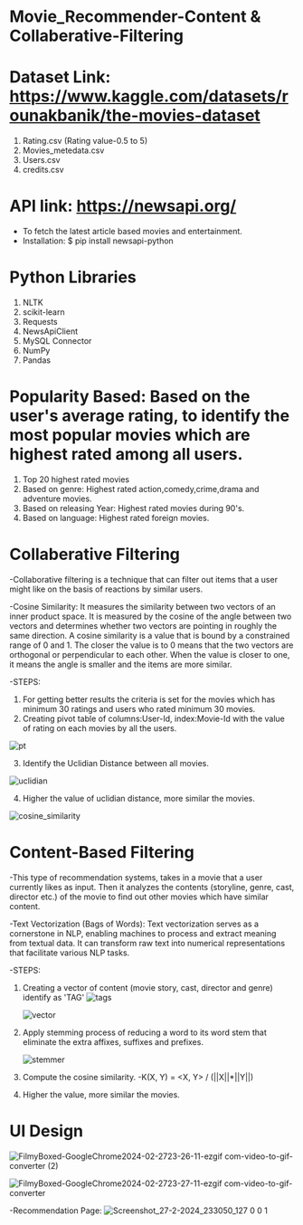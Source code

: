 # Movie_Recommender-Content & Collaberative-Filtering

# Dataset Link: https://www.kaggle.com/datasets/rounakbanik/the-movies-dataset
1. Rating.csv (Rating value-0.5 to 5)
2. Movies_metedata.csv
3. Users.csv
4. credits.csv

# API link: https://newsapi.org/
- To fetch the latest article based movies and entertainment.
- Installation: $ pip install newsapi-python

# Python Libraries
1. NLTK
2. scikit-learn
3. Requests
4. NewsApiClient
5. MySQL Connector
6. NumPy
7. Pandas

# Popularity Based: Based on the user's average rating, to identify the most popular movies which are highest rated among all users.
1. Top 20 highest rated movies
2. Based on genre: Highest rated action,comedy,crime,drama and adventure movies.
3. Based on releasing Year: Highest rated movies during 90's.
4. Based on language: Highest rated foreign movies.

# Collaberative Filtering 
-Collaborative filtering is a technique that can filter out items that a user might like on the basis of reactions by similar users.

-Cosine Similarity: It measures the similarity between two vectors of an inner product space. It is measured by the cosine of the angle between two vectors and determines whether two vectors are pointing in roughly the same direction. A cosine similarity is a value that is bound by a constrained range of 0 and 1. The closer the value is to 0 means that the two vectors are orthogonal or perpendicular to each other. When the value is closer to one, it means the angle is smaller and the items are more similar. 

-STEPS:
1. For getting better results the criteria is set for the movies which has minimum 30 ratings and users who rated minimum 30 movies.
2. Creating pivot table of columns:User-Id, index:Movie-Id with the value of rating on each movies by all the users.

  ![pt](https://github.com/Harshpatelabcd/Movie_Recommender-Content-Collaberative-Filtering-/assets/73551662/30ce0fad-4d5b-4d27-abd5-c6a1fa0a78f9)
 
3. Identify the Uclidian Distance between all movies.
   
  ![uclidian](https://github.com/Harshpatelabcd/Movie_Recommender-Content-Collaberative-Filtering-/assets/73551662/5ebad5ec-81e1-4587-ab2b-1249c0f72b8c)
 
4. Higher the value of uclidian distance, more similar the movies.

  ![cosine_similarity](https://github.com/Harshpatelabcd/Movie_Recommender-Content-Collaberative-Filtering-/assets/73551662/5ab749ab-51fb-485d-b8fe-cc543068fceb)

# Content-Based Filtering
-This type of recommendation systems, takes in a movie that a user currently likes as input. Then it analyzes the contents (storyline, genre, cast, director etc.) of the movie to find out other movies which have similar content.

-Text Vectorization (Bags of Words): Text vectorization serves as a cornerstone in NLP, enabling machines to process and extract meaning from textual data. It  can transform raw text into numerical representations that facilitate various NLP tasks.

-STEPS:
1. Creating a vector of content (movie story, cast, director and genre) identify as 'TAG'
   ![tags](https://github.com/Harshpatelabcd/Movie_Recommender-Content-Collaberative-Filtering-/assets/73551662/448da5da-287c-4fc8-aecc-817e350c719c)

   ![vector](https://github.com/Harshpatelabcd/Movie_Recommender-Content-Collaberative-Filtering-/assets/73551662/edaf8ff8-92d5-4bd6-b10d-924dc672f43b)

2. Apply stemming process of reducing a word to its word stem that eliminate the extra affixes, suffixes and prefixes.

   ![stemmer](https://github.com/Harshpatelabcd/Movie_Recommender-Content-Collaberative-Filtering-/assets/73551662/e21a6d9e-d1ff-4b9d-94e4-77e72cb455a9)

3. Compute the cosine similarity.
   -K(X, Y) = <X, Y> / (||X||*||Y||)
4. Higher the value, more similar the movies.
  
# UI Design
  ![FilmyBoxed-GoogleChrome2024-02-2723-26-11-ezgif com-video-to-gif-converter (2)](https://github.com/Harshpatelabcd/Movie_Recommender-Content-Collaberative-Filtering-/assets/73551662/512e30de-49a9-479f-a739-b1cf40b8ff91)

  ![FilmyBoxed-GoogleChrome2024-02-2723-27-11-ezgif com-video-to-gif-converter](https://github.com/Harshpatelabcd/Movie_Recommender-Content-Collaberative-Filtering-/assets/73551662/4203b3d0-6d80-416a-a027-beae19bdc17e)


  -Recommendation Page:
  ![Screenshot_27-2-2024_233050_127 0 0 1](https://github.com/Harshpatelabcd/Movie_Recommender-Content-Collaberative-Filtering-/assets/73551662/8339569f-592c-40ce-900f-52185de945b2)



  
  







